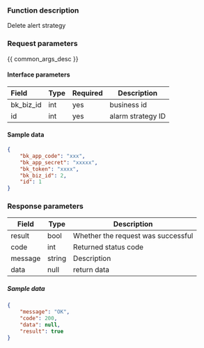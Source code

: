 ### Function description

Delete alert strategy

### Request parameters

{{ common_args_desc }}

#### Interface parameters

| Field | Type | Required | Description |
| :-------- | ---- | ---- | ---------- |
| bk_biz_id | int | yes | business id |
| id | int | yes | alarm strategy ID |

#### Sample data

```json
{
    "bk_app_code": "xxx",
    "bk_app_secret": "xxxxx",
    "bk_token": "xxxx",
    "bk_biz_id": 2,
    "id": 1
}
```

### Response parameters

| Field | Type | Description |
| ------- | ------ | ------------ |
| result | bool | Whether the request was successful |
| code | int | Returned status code |
| message | string | Description |
| data | null | return data |

##### Sample data

```json
{
    "message": "OK",
    "code": 200,
    "data": null,
    "result": true
}
```
